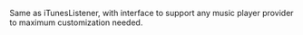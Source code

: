 Same as iTunesListener, with interface to support any music player provider to maximum customization needed.

